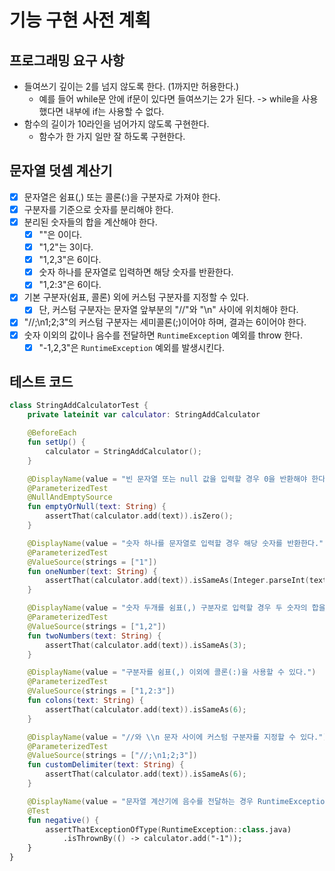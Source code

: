 # 기능 구현 사전 계획

## 프로그래밍 요구 사항

- 들여쓰기 깊이는 2를 넘지 않도록 한다. (1까지만 허용한다.)
    - 예를 들어 while문 안에 if문이 있다면 들여쓰기는 2가 된다. -> while을 사용했다면 내부에 if는 사용할 수 없다.
- 함수의 길이가 10라인을 넘어가지 않도록 구현한다.
    - 함수가 한 가지 일만 잘 하도록 구현한다.

## 문자열 덧셈 계산기

- [x] 문자열은 쉼표(,) 또는 콜론(:)을 구분자로 가져야 한다.
- [x] 구분자를 기준으로 숫자를 분리해야 한다.
- [x] 분리된 숫자들의 합을 계산해야 한다.
    - [x] ""은 0이다.
    - [x] "1,2"는 3이다.
    - [x] "1,2,3"은 6이다.
    - [x] 숫자 하나를 문자열로 입력하면 해당 숫자를 반환한다.
    - [x] "1,2:3"은 6이다.
- [x] 기본 구분자(쉼표, 콜론) 외에 커스텀 구분자를 지정할 수 있다.
    - [x] 단, 커스텀 구분자는 문자열 앞부분의 "//"와 "\n" 사이에 위치해야 한다.
- [x] "//;\n1;2;3"의 커스텀 구분자는 세미콜론(;)이어야 하며, 결과는 6이어야 한다.
- [x] 숫자 이외의 값이나 음수를 전달하면 `RuntimeException` 예외를 throw 한다.
    - [x] "-1,2,3"은 `RuntimeException` 예외를 발생시킨다.

## 테스트 코드

```kotlin
class StringAddCalculatorTest {
    private lateinit var calculator: StringAddCalculator

    @BeforeEach
    fun setUp() {
        calculator = StringAddCalculator();
    }

    @DisplayName(value = "빈 문자열 또는 null 값을 입력할 경우 0을 반환해야 한다.")
    @ParameterizedTest
    @NullAndEmptySource
    fun emptyOrNull(text: String) {
        assertThat(calculator.add(text)).isZero();
    }

    @DisplayName(value = "숫자 하나를 문자열로 입력할 경우 해당 숫자를 반환한다.")
    @ParameterizedTest
    @ValueSource(strings = ["1"])
    fun oneNumber(text: String) {
        assertThat(calculator.add(text)).isSameAs(Integer.parseInt(text));
    }

    @DisplayName(value = "숫자 두개를 쉼표(,) 구분자로 입력할 경우 두 숫자의 합을 반환한다.")
    @ParameterizedTest
    @ValueSource(strings = ["1,2"])
    fun twoNumbers(text: String) {
        assertThat(calculator.add(text)).isSameAs(3);
    }

    @DisplayName(value = "구분자를 쉼표(,) 이외에 콜론(:)을 사용할 수 있다.")
    @ParameterizedTest
    @ValueSource(strings = ["1,2:3"])
    fun colons(text: String) {
        assertThat(calculator.add(text)).isSameAs(6);
    }

    @DisplayName(value = "//와 \\n 문자 사이에 커스텀 구분자를 지정할 수 있다.")
    @ParameterizedTest
    @ValueSource(strings = ["//;\n1;2;3"])
    fun customDelimiter(text: String) {
        assertThat(calculator.add(text)).isSameAs(6);
    }

    @DisplayName(value = "문자열 계산기에 음수를 전달하는 경우 RuntimeException 예외 처리를 한다.")
    @Test
    fun negative() {
        assertThatExceptionOfType(RuntimeException::class.java)
            .isThrownBy(() -> calculator.add("-1"));
    }
}
```

